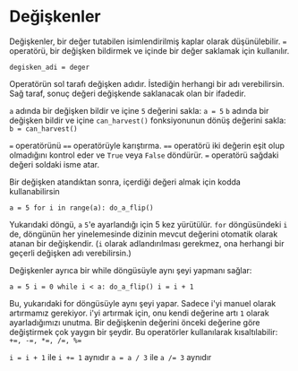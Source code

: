 # Değişkenler
Değişkenler, bir değer tutabilen isimlendirilmiş kaplar olarak düşünülebilir.
`=` operatörü, bir değişken bildirmek ve içinde bir değer saklamak için kullanılır.

`degisken_adi = deger`

Operatörün sol tarafı değişken adıdır. İstediğin herhangi bir adı verebilirsin.
Sağ taraf, sonuç değeri değişkende saklanacak olan bir ifadedir.

`a` adında bir değişken bildir ve içine `5` değerini sakla:
`a = 5`
`b` adında bir değişken bildir ve içine `can_harvest()` fonksiyonunun dönüş değerini sakla:
`b = can_harvest()`

`=` operatörünü `==` operatörüyle karıştırma. 
`==` operatörü iki değerin eşit olup olmadığını kontrol eder ve `True` veya `False` döndürür.
`=` operatörü sağdaki değeri soldaki isme atar.

Bir değişken atandıktan sonra, içerdiği değeri almak için kodda kullanabilirsin

`a = 5
for i in range(a):
	do_a_flip()`

Yukarıdaki döngü, `a` `5`'e ayarlandığı için 5 kez yürütülür.
`for` döngüsündeki `i` de, döngünün her yinelemesinde dizinin mevcut değerini otomatik olarak atanan bir değişkendir. (`i` olarak adlandırılması gerekmez, ona herhangi bir geçerli değişken adı verebilirsin.)

Değişkenler ayrıca bir while döngüsüyle aynı şeyi yapmanı sağlar:

`a = 5
i = 0
while i < a:
	do_a_flip()
	i = i + 1`

Bu, yukarıdaki for döngüsüyle aynı şeyi yapar. Sadece i'yi manuel olarak artırmamız gerekiyor.
i'yi artırmak için, onu kendi değerine artı `1` olarak ayarladığımızı unutma. Bir değişkenin değerini önceki değerine göre değiştirmek çok yaygın bir şeydir. 
Bu operatörler kullanılarak kısaltılabilir: `+=, -=, *=, /=, %=`

`i = i + 1` ile `i += 1` aynıdır
`a = a / 3` ile `a /= 3` aynıdır
